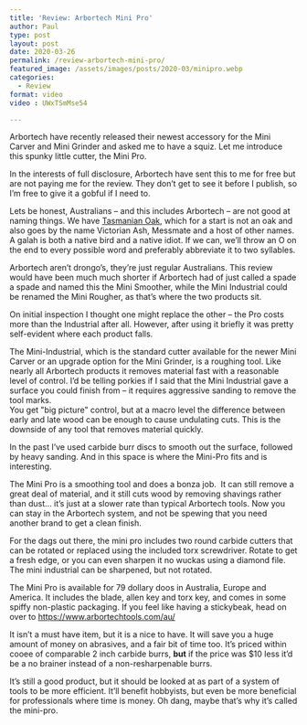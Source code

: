 ```yaml
---
title: 'Review: Arbortech Mini Pro'
author: Paul
type: post
layout: post
date: 2020-03-26
permalink: /review-arbortech-mini-pro/
featured_image: /assets/images/posts/2020-03/minipro.webp
categories:
  - Review
format: video
video : UWxTSmMse54

---
```


Arbortech have recently released their newest accessory for the Mini Carver and Mini Grinder and asked me to have a squiz. Let me introduce this spunky little cutter, the Mini Pro. 

In the interests of full disclosure, Arbortech have sent this to me for free but are not paying me for the review. They don’t get to see it before I publish, so I’m free to give it a gobful if I need to.

Lets be honest, Australians – and this includes Arbortech – are not good at naming things. We have [Tasmanian Oak][1], which for a start is not an oak and also goes by the name Victorian Ash, Messmate and a host of other names. A galah is both a native bird and a native idiot. If we can, we’ll throw an O on the end to every possible word and preferably abbreviate it to two syllables. 

Arbortech aren’t drongo’s, they’re just regular Australians. This review would have been much much shorter if Arbortech had of just called a spade a spade and named this the Mini Smoother, while the Mini Industrial could be renamed the Mini Rougher, as that’s where the two products sit.

On initial inspection I thought one might replace the other – the Pro costs more than the Industrial after all. However, after using it  briefly it was pretty self-evident where each product falls.

The Mini-Industrial, which is the standard cutter available for the newer Mini Carver or an upgrade option for the Mini Grinder, is a roughing tool. Like nearly all Arbortech products it removes material fast with a reasonable level of control. I’d be telling porkies if I said that the Mini  Industrial gave a surface you could finish from – it requires aggressive sanding to remove the tool marks.  
You get "big picture" control, but at a macro level the difference between early and late wood can be enough to cause undulating cuts. This is the  downside of any tool that removes material quickly. 

In the past I’ve used carbide burr discs to smooth out the surface, followed by heavy sanding. And in this space is where the Mini-Pro fits and is interesting. 

The Mini Pro is a smoothing tool and does a bonza job. &nbsp;It can still remove a great deal of material, and it still cuts wood by removing shavings rather than dust… it’s just at a slower rate than typical Arbortech tools. Now  you can stay in the Arbortech system, and not be spewing that you need another brand to get a clean finish.

For the dags out there, the mini pro includes two round carbide cutters that can be rotated or replaced using the included torx screwdriver. Rotate to get a fresh edge, or you can even sharpen it no wuckas using a diamond file. The mini industrial can be sharpened, but not rotated.

The Mini Pro is available for 79 dollary doos in Australia, Europe and America. It includes the blade, allen key and torx key, and comes in some spiffy non-plastic packaging. If you feel like having a stickybeak, head on over to <https://www.arbortechtools.com/au/>

It isn’t a must have item, but it is a nice to have. It will save you a huge amount of money on abrasives, and a fair bit of time too. It’s priced within cooee of comparable 2 inch  carbide burrs, **but** if the price was $10 less it’d be a no brainer instead of a non-resharpenable burrs. 

It’s still a good product, but it should be looked at as part of a system of tools to be more efficient. It’ll benefit hobbyists, but even be more beneficial for professionals where time is money. Oh dang, maybe that’s why it’s called the mini-pro.

 [1]: /wtf-is-tas-oak/